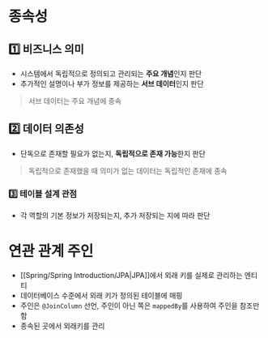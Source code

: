 # 종속성
## 1️⃣ 비즈니스 의미
- 시스템에서 독립적으로 정의되고 관리되는 **주요 개념**인지 판단
- 추가적인 설명이나 부가 정보를 제공하는 **서브 데이터**인지 판단

> 서브 데이터는 주요 개념에 종속
## 2️⃣ 데이터 의존성
- 단독으로 존재할 필요가 없는지, **독립적으로 존재 가능**한지 판단

> 독립적으로 존재했을 때 의미가 없는 데이터는 독립적인 존재에 종속
### 3️⃣ 테이블 설계 관점
- 각 역할의 기본 정보가 저장되는지, 추가 저장되는 지에 따라 판단
# 연관 관계 주인
- [[Spring/Spring Introduction/JPA|JPA]]에서 외래 키를 실제로 관리하는 엔티티
- 데이터베이스 수준에서 외래 키가 정의된 테이블에 매핑
- 주인은 `@JoinColumn` 선언, 주인이 아닌 쪽은 `mappedBy`를 사용하여 주인을 참조만 함
- 종속된 곳에서 외래키를 관리